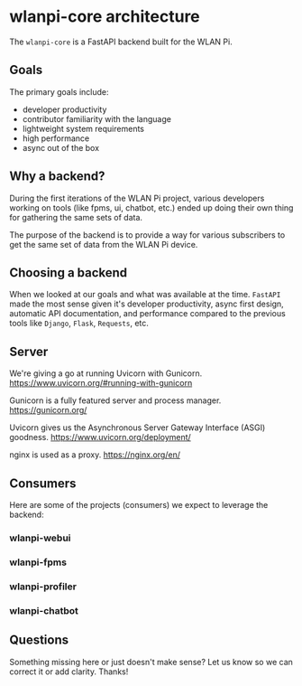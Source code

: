 # wlanpi-core architecture

The `wlanpi-core` is a FastAPI backend built for the WLAN Pi.

## Goals

The primary goals include:

- developer productivity
- contributor familiarity with the language
- lightweight system requirements
- high performance
- async out of the box

## Why a backend?

During the first iterations of the WLAN Pi project, various developers working on tools (like fpms, ui, chatbot, etc.) ended up doing their own thing for gathering the same sets of data.

The purpose of the backend is to provide a way for various subscribers to get the same set of data from the WLAN Pi device.

## Choosing a backend

When we looked at our goals and what was available at the time. `FastAPI` made the most sense given it's developer productivity, async first design, automatic API documentation, and performance compared to the previous tools like `Django`, `Flask`, `Requests`, etc.

## Server

We're giving a go at running Uvicorn with Gunicorn. https://www.uvicorn.org/#running-with-gunicorn

Gunicorn is a fully featured server and process manager. https://gunicorn.org/

Uvicorn gives us the Asynchronous Server Gateway Interface (ASGI) goodness. https://www.uvicorn.org/deployment/

nginx is used as a proxy. https://nginx.org/en/

## Consumers

Here are some of the projects (consumers) we expect to leverage the backend:

### wlanpi-webui

### wlanpi-fpms

### wlanpi-profiler

### wlanpi-chatbot

## Questions

Something missing here or just doesn't make sense? Let us know so we can correct it or add clarity. Thanks!
